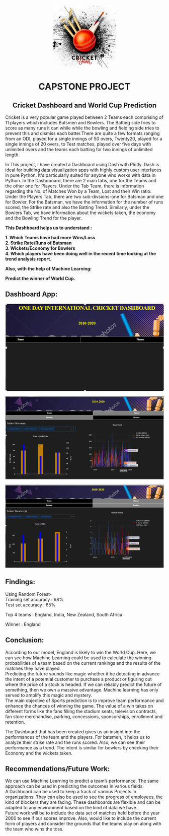 <p align="center"><img width="200" height="200" src="data/logo.jpg"></p>
<h1 align="center">CAPSTONE PROJECT</h1>
<h2 align="center">Cricket Dashboard and World Cup Prediction</h2>


Cricket is a very popular game played between 2 Teams each comprising of 11 players which includes Batsmen and Bowlers. The Batting side tries to score as many runs it can while while the bowling and fielding side tries to prevent this and dismiss each batter.There are quite a few formats ranging from an ODI, played for a single innings of 50 overs, Twenty20, played for a single innings of 20 overs, to Test matches, played over five days with unlimited overs and the teams each batting for two innings of unlimited length.

In This project, I have created a Dashboard using Dash with Plotly. Dash is ideal for building data visualization apps with highly custom user interfaces in pure Python. It's particularly suited for anyone who works with data in Python. In the Dashoboard, there are 2 main tabs, one for the Teams and the other one for Players. Under the Tab Team, there is information regarding the No. of Matches Won by a Team, Lost and their Win ratio. Under the Players Tab, there are two sub-divsions-one for Batsman and one for Bowler. For the Batsman, we have the information for the number of runs scored, the Strike rate and also the Batting Trend. Similarly, under the Bowlers Tab, we have information about the wickets taken, the economy and the Bowling Trend for the player. 

__This Dashboard helps us to understand :__   

__1. Which Teams have had more Wins/Loss__  
__2. Strike Rate/Runs of Batsman__  
__3. Wickets/Economy for Bowlers__   
__4. Which players have been doing well in the recent time looking at the trend analysis report.__  

__Also, with the help of Machine Learning:__  

 __Predict the winner of World Cup.__


## Dashboard App:  
![](data/Layout.PNG)  

![](data/Batsman.PNG)

![](data/Bowlers.PNG)

## Findings:  
Using Random Forest-  
  Training set accuracy : 68%  
  Test set accuracy : 65%  

Top 4 teams : 
   England, India, New Zealand, South Africa

Winner : England 

## Conclusion:  
According to our model, England is likely to win the World Cup. 
Here, we can see how Machine Learning could be used to calculate the winning probabilities of a team based on the current rankings and the results of the matches they have played.  
Predicting the future sounds like magic whether it be detecting in advance the intent of a potential customer to purchase a product or figuring out where the price of a stock is headed. If we can reliably predict the future of something, then we own a massive advantage. Machine learning has only served to amplify this magic and mystery.  
The main objective of Sports prediction is to improve team performance and enhance the chances of winning the game. The value of a win takes on different forms like the fans filling the stadium seats, television contracts, fan store merchandise, parking, concessions, sponsorships, enrollment and retention.  

The Dashboard that has been created gives us an insight into the performances of the team and the players. For batsmen, it helps us to analyze their strike rate and the runs scored. Also, we can see their performance as a trend. The intent is similar for bowlers by checking their Economy and the wickets taken.  

## Recommendations/Future Work:  
We can use Machine Learning to predict a team’s performance. 
The same approach can be used in predicting the outcomes in various fields.  
A Dashboard can be used to keep a track of various Projects in organizations. They can also be used to see the progress of employees, the kind of blockers they are facing. These dashboards are flexible and can be adapted to any environment based on the kind of data we have.  
Future work will be to include the data set of matches held before the year 2000 to see if our scores improve. Also, would like to include the current form of players and consider the grounds that the teams play on along with the team who wins the toss.  




